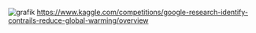 ![grafik](https://github.com/matm01/Kaggle_Contrail_Competition/assets/102986077/d30cfe55-183e-4bbc-bd46-98a7a307fbc7)
https://www.kaggle.com/competitions/google-research-identify-contrails-reduce-global-warming/overview

